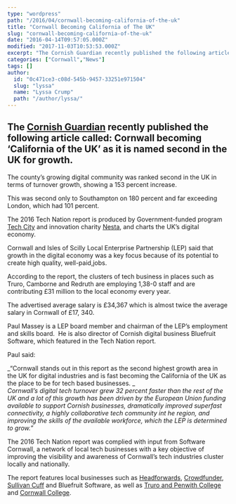 ```yaml
---
type: "wordpress"
path: "/2016/04/cornwall-becoming-california-of-the-uk"
title: "Cornwall Becoming California of The UK"
slug: "cornwall-becoming-california-of-the-uk"
date: "2016-04-14T09:57:05.000Z"
modified: "2017-11-03T10:53:53.000Z"
excerpt: "The Cornish Guardian recently published the following article called: Cornwall becoming ‘California of the UK’ as it is named second in the UK for growth. The county’s growing digital community was ranked second in the UK in terms of turnover growth, showing a 153 percent increase. This was second only to Southampton on 180 percent \[…\]"
categories: ["Cornwall","News"]
tags: []
author:
  id: "0c471ce3-c08d-545b-9457-33251e971504"
  slug: "lyssa"
  name: "Lyssa Crump"
  path: "/author/lyssa/"
---
```

The [Cornish Guardian](http://www.cornishguardian.co.uk/Cornwall-California-UK-named-second-UK-growth/story-28762944-detail/story.html) recently published the following article called: Cornwall becoming ‘California of the UK’ as it is named second in the UK for growth.
-----------------------------------------------------------------------------------------------------------------------------------------------------------------------------------------------------------------------------------------------------------------------------

The county’s growing digital community was ranked second in the UK in terms of turnover growth, showing a 153 percent increase.

This was second only to Southampton on 180 percent and far exceeding London, which had 101 percent.

The 2016 Tech Nation report is produced by Government-funded program [Tech City](http://www.techcityuk.com/technation/) and innovation charity [Nesta](http://www.nesta.org.uk/publications/tech-nation-2016), and charts the UK’s digital economy.

Cornwall and Isles of Scilly Local Enterprise Partnership (LEP) said that growth in the digital economy was a key focus because of its potential to create high quality, well-paid,jobs.

According to the report, the clusters of tech business in places such as Truro, Camborne and Redruth are employing 1,38-0 staff and are contributing £31 million to the local economy every year.

The advertised average salary is £34,367 which is almost twice the average salary in Cornwall of £17, 340.

Paul Massey is a LEP board member and chairman of the LEP’s employment and skills board.  He is also director of Cornish digital business Bluefruit Software, which featured in the Tech Nation report.

Paul said:

_“Cornwall stands out in this report as the second highest growth area in the UK for digital industries and is fast becoming the California of the UK as the place to be for tech based businesses. _  
_Cornwall’s digital tech turnover grew 32 percent faster than the rest of the UK and a lot of this growth has been driven by the European Union funding available to support Cornish businesses, dramatically improved superfast connectivity, a highly collaborative tech community int he region, and improving the skills of the available workforce, which the LEP is determined to grow.”_

The 2016 Tech Nation report was complied with input from Software Cornwall, a network of local tech businesses with a key objective of improving the visibility and awareness of Cornwall’s tech industries cluster locally and nationally.

The report features local businesses such as [Headforwards](https://www.headforwards.com/), [Crowdfunder](http://www.crowdfunder.co.uk/), [Sullivan Cuff](https://www.scslhealth.com/inrstar/contact/) and Bluefruit Software, as well as [Truro and Penwith College](http://www.truro-penwith.ac.uk/) and [Cornwall College](https://www.cornwall.ac.uk/).